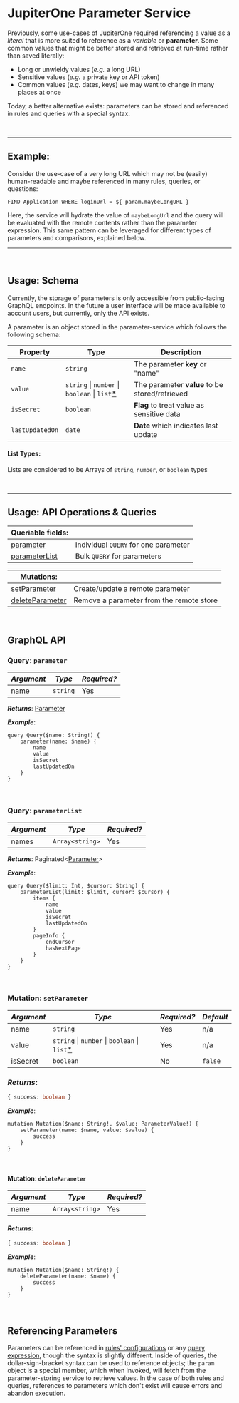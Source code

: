# JupiterOne Parameter Service

Previously, some use-cases of JupiterOne required referencing a value as a *literal* that is more suited to reference as a *variable* or **parameter**.  Some common values that might be better stored and retrieved at run-time rather than saved literally:

 - Long or unwieldy values (*e.g.* a long URL)
 - Sensitive values (*e.g.* a private key or API token)
 - Common values (*e.g.* dates, keys) we may want to change in many places at once

 Today, a better alternative exists: parameters can be stored and referenced in rules and queries with a special syntax.

<br>
<hr>

## Example:

Consider the use-case of a very long URL which may not be (easily) human-readable and maybe referenced in many rules, queries, or questions: 

```
FIND Application WHERE loginUrl = ${ param.maybeLongURL }
```
Here, the service will hydrate the value of `maybeLongUrl` and the query will be evaluated with the remote contents rather than the parameter expression.  This same pattern can be leveraged for different types of parameters and comparisons, explained below.
<hr>
<br>

## Usage: Schema

Currently, the storage of parameters is only accessible from public-facing GraphQL endpoints.  In the future a user interface will be made available to account users, but currently, only the API exists.

A parameter is an object stored in the parameter-service which follows the following schema:


| Property           | Type              | Description                                                                                                                                                         |
| ------------------ | ----------------- | ------------------------------------------------------------------------------------------------------------------------------------------------------------------- |
| `name`               | `string`          | The parameter **key** or "name" |
| `value`          | `string` \| `number` \| `boolean` \| `list`[*](#list-types)          | The parameter **value** to be stored/retrieved 
| `isSecret`               | `boolean`          | **Flag** to treat value as sensitive data |
| `lastUpdatedOn`               | `date`          | **Date** which indicates last update  |

#### List Types: 
Lists are considered to be Arrays of `string`, `number`, or `boolean` types

<br>
<hr>

## Usage: API Operations & Queries

|Queriable fields:||
|--|--|
| [parameter](#graphql-query-parameter)|Individual `QUERY` for one parameter|
|[parameterList](#graphql-query-parameterlist)|Bulk `QUERY` for parameters|

|Mutations:||
|--|--|
| [setParameter](#graphql-mutation-setparameter)|Create/update a remote parameter|
|[deleteParameter](#graphql-mutation-deleteparameter)|Remove a parameter from the remote store|

<br>


## GraphQL API

### Query: `parameter`


|*Argument*|*Type*|*Required?*|
|--|--|--|
| name | `string` | Yes |

***Returns***: [Parameter](#usage-schema)

***Example***: 
```gql
query Query($name: String!) {
    parameter(name: $name) {
        name
        value
        isSecret
        lastUpdatedOn
    }
}
```
<br>

### Query: `parameterList`

|*Argument*|*Type*|*Required?*|
|--|--|--|
| names | `Array<string>` | Yes |

***Returns***: Paginated<[Parameter](#usage-schema)>

***Example***: 
```gql
query Query($limit: Int, $cursor: String) {
    parameterList(limit: $limit, cursor: $cursor) {
        items {
            name
            value
            isSecret
            lastUpdatedOn
        }
        pageInfo {
            endCursor
            hasNextPage
        }
    }
}
```
<br>

### Mutation: `setParameter`

|*Argument*|*Type*|*Required?*|*Default*
|--|--|--|--|
| name | `string` |Yes| n/a |
| value | `string` \| `number` \| `boolean` \| `list`[*](#list-types)  | Yes | n/a
| isSecret | `boolean` |No| `false` |

### ***Returns***: 
```ts
{ success: boolean }

```
***Example***: 
```gql
mutation Mutation($name: String!, $value: ParameterValue!) {
    setParameter(name: $name, value: $value) {
        success
    }
}
```

<br>

#### Mutation: `deleteParameter`

|*Argument*|*Type*|*Required?*|
|--|--|--|
| name | `Array<string>` |Yes|

#### ***Returns***: 
```ts
{ success: boolean }
```
***Example***: 
```gql
mutation Mutation($name: String!) {
    deleteParameter(name: $name) {
        success
    }
}
```
<br>

## Referencing Parameters

Parameters can be referenced in [rules' configurations](./schemas/alert-rule.md) or any [query expression](./jupiterone-query-language.md), though the syntax is slightly different.  Inside of queries, the dollar-sign-bracket syntax can be used to reference objects; the `param` object is a special member, which when invoked, will fetch from the parameter-storing service to retrieve values.  In the case of both rules and queries, references to parameters which don't exist will cause errors and abandon execution.